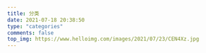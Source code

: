 ```yaml
---
title: 分类
date: 2021-07-18 20:38:50
type: "categories"
comments: false
top_img: https://www.helloimg.com/images/2021/07/23/CEN4Xz.jpg
---
```

